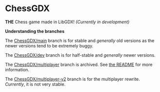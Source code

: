 # ChessGDX
**THE** Chess game made in LibGDX! *(Currently in development)*

**Understanding the branches**

The [ChessGDX/main](https://github.com/arencoskun/ChessGDX/tree/main) branch is for stable and *generally* old versions as the newer versions tend to be extremely buggy.

The [ChessGDX/dev](https://github.com/arencoskun/ChessGDX/tree/dev) branch is for half-stable and *generally* newer versions.

The [ChessGDX/multiplayer](https://github.com/arencoskun/ChessGDX/tree/multiplayer) branch is archived. See [the README](https://github.com/arencoskun/ChessGDX/blob/multiplayer/README.md) for more information.

The [ChessGDX/multiplayer-v2](https://github.com/arencoskun/ChessGDX/tree/multiplayer-v2) branch is for the multiplayer rewrite. *Currently*, it is not very stable.
